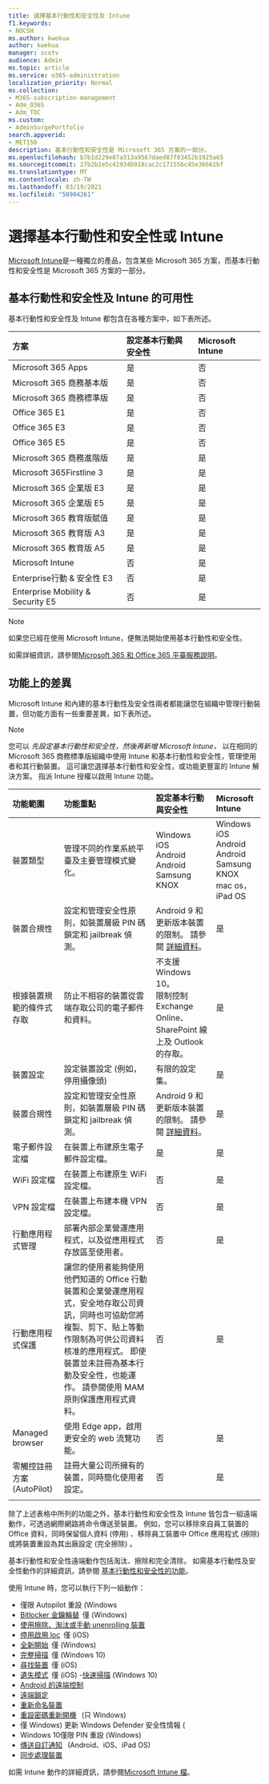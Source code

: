 ```yaml
---
title: 選擇基本行動性和安全性及 Intune
f1.keywords:
- NOCSH
ms.author: kwekua
author: kwekua
manager: scotv
audience: Admin
ms.topic: article
ms.service: o365-administration
localization_priority: Normal
ms.collection:
- M365-subscription-management
- Adm_O365
- Adm_TOC
ms.custom:
- AdminSurgePortfolio
search.appverid:
- MET150
description: 基本行動性和安全性是 Microsoft 365 方案的一部分。
ms.openlocfilehash: b7b1d229e87a313a9567daed87f03452b1925a65
ms.sourcegitcommit: 27b2b2e5c41934b918cac2c171556c45e36661bf
ms.translationtype: MT
ms.contentlocale: zh-TW
ms.lasthandoff: 03/19/2021
ms.locfileid: "50904261"
---
```

# <a name="choose-between-basic-mobility-and-security-or-intune"></a>選擇基本行動性和安全性或 Intune

[Microsoft Intune](/mem/intune/)是一種獨立的產品，包含某些 Microsoft 365 方案，而基本行動性和安全性是 Microsoft 365 方案的一部分。

 ## <a name="availability-of-basic-mobility-and-security-and-intune"></a>基本行動性和安全性及 Intune 的可用性

基本行動性和安全性及 Intune 都包含在各種方案中，如下表所述。

| 方案 | 設定基本行動與安全性 | Microsoft Intune |
|:-----|:-----|:-----|
|Microsoft 365 Apps|是|否|
|Microsoft 365 商務基本版|是|否|
|Microsoft 365 商務標準版|是|否|
|Office 365 E1 |是|否|
|Office 365 E3 |是|否|
|Office 365 E5 |是|否|
|Microsoft 365 商務進階版 |是|是|
|Microsoft 365Firstline 3 |是|是|
|Microsoft 365 企業版 E3 |是|是|
|Microsoft 365 企業版 E5 |是|是|
|Microsoft 365 教育版賦值 |是|是|
|Microsoft 365 教育版 A3 |是|是|
|Microsoft 365 教育版 A5 |是|是|
|Microsoft Intune |否|是|
|Enterprise行動 & 安全性 E3 |否|是|
|Enterprise Mobility & Security E5 |否|是|

>[!NOTE]
>如果您已經在使用 Microsoft Intune，便無法開始使用基本行動性和安全性。

 如需詳細資訊，請參閱[Microsoft 365 和 Office 365 平臺服務說明](/office365/servicedescriptions/office-365-platform-service-description/office-365-platform-service-description)。 

## <a name="differences-in-capabilities"></a>功能上的差異

Microsoft Intune 和內建的基本行動性及安全性兩者都能讓您在組織中管理行動裝置，但功能方面有一些重要差異，如下表所述。

>[!NOTE]
>您可以 *先設定基本行動性和安全性，然後再新增 Microsoft Intune，* 以在相同的 Microsoft 365 商務標準版組織中使用 Intune 和基本行動性和安全性，管理使用者和其行動裝置。 這可讓您選擇基本行動性和安全性，或功能更豐富的 Intune 解決方案。 指派 Intune 授權以啟用 Intune 功能。

| 功能範圍 | 功能重點 | 設定基本行動與安全性 | Microsoft Intune |
|:-----|:-----|:-----|:-----|
|裝置類型|管理不同的作業系統平臺及主要管理模式變化。 |Windows<br/>iOS<br/>Android<br/>Android Samsung KNOX<br/>|Windows<br/>iOS<br/>Android<br/>Android Samsung KNOX<br/>mac os，iPad OS|
|裝置合規性|設定和管理安全性原則，如裝置層級 PIN 碼鎖定和 jailbreak 偵測。 |Android 9 和更新版本裝置的限制。 請參閱 [詳細資料](capabilities.md)。 |是|
|根據裝置規範的條件式存取 |防止不相容的裝置從雲端存取公司的電子郵件和資料。 |不支援 Windows 10。<br/>限制控制 Exchange Online、SharePoint 線上及 Outlook 的存取。 |是 |
|裝置設定  |設定裝置設定 (例如，停用攝像頭) |有限的設定集。|是|
|裝置合規性  |設定和管理安全性原則，如裝置層級 PIN 碼鎖定和 jailbreak 偵測。 |Android 9 和更新版本裝置的限制。 請參閱 [詳細資料](capabilities.md)。 |是|
|電子郵件設定檔  |在裝置上布建原生電子郵件設定檔。 |是|是|
|WiFi 設定檔 |在裝置上布建原生 WiFi 設定檔。 |否|是|
|VPN 設定檔 |在裝置上布建本機 VPN 設定檔。 |否|是|
|行動應用程式管理  |部署內部企業營運應用程式，以及從應用程式存放區至使用者。 |否|是|
|行動應用程式保護  |讓您的使用者能夠使用他們知道的 Office 行動裝置和企業營運應用程式，安全地存取公司資訊，同時也可協助您將複製、剪下、貼上等動作限制為可供公司資料核准的應用程式。 即使裝置並未註冊為基本行動及安全性，也能運作。 請參閱使用 MAM 原則保護應用程式資料。 |否|是|
|Managed browser  |使用 Edge app，啟用更安全的 web 流覽功能。 |否|是|
|零觸控註冊方案 (AutoPilot)  |註冊大量公司所擁有的裝置，同時簡化使用者設定。 |否|是|
|||

除了上述表格中所列的功能之外，基本行動性和安全性及 Intune 皆包含一組遠端動作，可透過網際網路將命令傳送至裝置。 例如，您可以移除來自員工裝置的 Office 資料，同時保留個人資料 (停用) 、移除員工裝置中 Office 應用程式 (擦除) 或將裝置重設為其出廠設定 (完全擦除) 。 

基本行動性和安全性遠端動作包括淘汰、擦除和完全清除。 如需基本行動性及安全性動作的詳細資訊，請參閱 [基本行動性和安全性的功能](capabilities.md)。

使用 Intune 時，您可以執行下列一組動作：

-   僅限 Autopilot 重設 (Windows
-  [Bitlocker 金鑰輪替](/mem/intune/protect/encrypt-devices#rotate-bitlocker-recovery-keys)  僅 (Windows) 
-  [使用擦除、淘汰或手動 unenrolling 裝置](/mem/intune/remote-actions/devices-wipe#delete-devices-from-the-intune-portal)
-  [停用啟用 loc](/mem/intune/remote-actions/device-activation-lock-disable)  僅 (iOS) 
-  [全新開始](/mem/intune/remote-actions/device-fresh-start)  僅 (Windows) 
- [完整掃描](/mem/intune/configuration/device-restrictions-windows-10#microsoft-defender-antivirus)  僅 (Windows 10) 
- [尋找裝置](/mem/intune/remote-actions/device-locate)  僅 (iOS) 
- [遺失模式](/mem/intune/remote-actions/device-lost-mode)  僅 (iOS) -[快速掃描](/mem/intune/configuration/device-restrictions-windows-10#microsoft-defender-antivirus) (Windows 10) 
- [Android 的遠端控制](/mem/intune/remote-actions/teamviewer-support)
- [遠端鎖定](/mem/intune/remote-actions/device-remote-lock)
- [重新命名裝置](/mem/intune/remote-actions/device-rename)
-  [重設密碼](/mem/intune/remote-actions/device-passcode-reset)[重新開機](/mem/intune/remote-actions/device-restart)   (只 Windows) 
-  僅 Windows) 更新 Windows Defender 安全性情報 (
-  Windows 10僅限 PIN 重設 (Windows) 
-  [傳送自訂通知](/mem/intune/remote-actions/custom-notifications#send-a-custom-notification-to-a-single-device)   (Android、iOS、iPad OS) 
-  [同步處理裝置](/mem/intune/remote-actions/device-sync)

如需 Intune 動作的詳細資訊，請參閱[Microsoft Intune 檔](/mem/intune/)。
